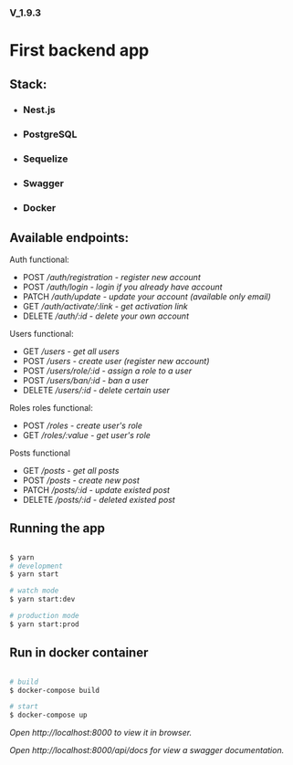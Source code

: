 ### V_1.9.3

# First backend app


## Stack:
* ### Nest.js
* ### PostgreSQL
* ### Sequelize
* ### Swagger
* ### Docker


## Available endpoints:


Auth functional:
- POST */auth/registration - register new account*
- POST */auth/login - login if you already have account*
- PATCH */auth/update - update your account (available only email)*
- GET */auth/activate/:link - get activation link*
- DELETE */auth/:id  - delete your own account*

Users functional:
- GET */users - get all users*
- POST */users - create user (register new account)*
- POST */users/role/:id - assign a role to a user*
- POST */users/ban/:id - ban a user*
- DELETE */users/:id - delete certain user*

Roles roles functional:
- POST */roles - create user's role*
- GET */roles/:value - get user's role*


Posts functional
- GET */posts - get all posts*
- POST */posts - create new post*
- PATCH */posts/:id - update existed post*
- DELETE */posts/:id - deleted existed post*



## Running the app

```bash

$ yarn
# development
$ yarn start

# watch mode
$ yarn start:dev

# production mode
$ yarn start:prod
```

## Run in docker container

```bash

# build
$ docker-compose build

# start
$ docker-compose up

```

*Open http://localhost:8000 to view it in browser.*

*Open *http://localhost:8000/api/docs* for view a swagger documentation.*
